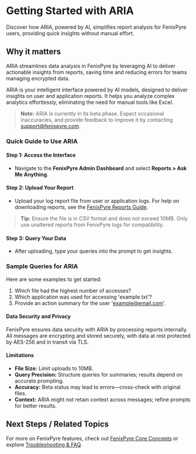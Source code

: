 # Getting Started with ARIA

Discover how ARIA, powered by AI, simplifies report analysis for FenixPyre users, providing quick insights without manual effort.


## Why it matters
ARIA streamlines data analysis in FenixPyre by leveraging AI to deliver actionable insights from reports, saving time and reducing errors for teams managing encrypted data.

ARIA is your intelligent interface powered by AI models, designed to deliver insights on user and application reports. It helps you analyze complex analytics effortlessly, eliminating the need for manual tools like Excel.

> **Note:** ARIA is currently in its beta phase. Expect occasional inaccuracies, and provide feedback to improve it by contacting support@fenixpyre.com.

### Quick Guide to Use ARIA

#### Step 1: Access the Interface
- Navigate to the **FenixPyre Admin Dashboard** and select **Reports > Ask Me Anything**.

#### Step 2: Upload Your Report
- Upload your log report file from user or application logs. For help on downloading reports, see the [FenixPyre Reports Guide](https://docs.fenixpyre.com/03-setup-&-installation/prerequisites.md).

<!-- IMG:     ./media/using-aria/upload-demo.gif | Alt: ARIA file upload demonstration -->

> **Tip:** Ensure the file is in CSV format and does not exceed 10MB. Only use unaltered reports from FenixPyre logs for compatibility.

#### Step 3: Query Your Data
- After uploading, type your queries into the prompt to get insights.

<!-- IMG:     ./media/using-aria/chat-demo.gif | Alt: ARIA chat interface in action -->

### Sample Queries for ARIA
Here are some examples to get started:
1. Which file had the highest number of accesses?
2. Which application was used for accessing 'example.txt'?
3. Provide an action summary for the user 'example@email.com'.

#### Data Security and Privacy
FenixPyre ensures data security with ARIA by processing reports internally. All messages are encrypting and stored securely, with data at rest protected by AES-256 and in transit via TLS.

#### Limitations
- **File Size:** Limit uploads to 10MB.
- **Query Precision:** Structure queries for summaries; results depend on accurate prompting.
- **Accuracy:** Beta status may lead to errors—cross-check with original files.
- **Context:** ARIA might not retain context across messages; refine prompts for better results.

## Next Steps / Related Topics
For more on FenixPyre features, check out [FenixPyre Core Concepts](https://docs.fenixpyre.com/02-core-concepts/encryption-model.md) or explore [Troubleshooting & FAQ](https://docs.fenixpyre.com/09-troubleshooting-&-faq/index.md).